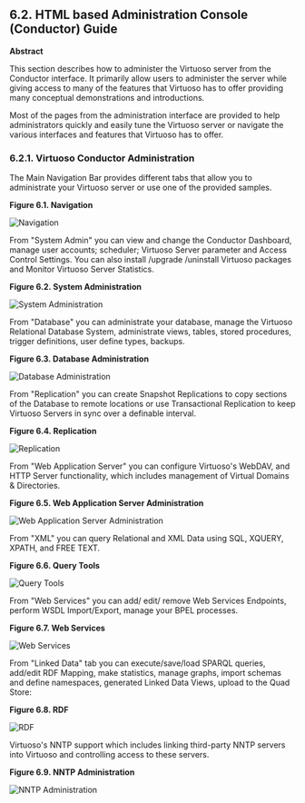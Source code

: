 <div id="htmlconductorbar" class="section">

<div class="titlepage">

<div>

<div>

## 6.2. HTML based Administration Console (Conductor) Guide

</div>

<div>

<div class="abstract">

**Abstract**

This section describes how to administer the Virtuoso server from the
Conductor interface. It primarily allow users to administer the server
while giving access to many of the features that Virtuoso has to offer
providing many conceptual demonstrations and introductions.

Most of the pages from the administration interface are provided to help
administrators quickly and easily tune the Virtuoso server or navigate
the various interfaces and features that Virtuoso has to offer.

</div>

</div>

</div>

</div>

<div id="conductorbar" class="section">

<div class="titlepage">

<div>

<div>

### 6.2.1. Virtuoso Conductor Administration

</div>

</div>

</div>

The Main Navigation Bar provides different tabs that allow you to
administrate your Virtuoso server or use one of the provided samples.

<div class="figure-float">

<div id="adminuimenucutout" class="figure">

**Figure 6.1. Navigation**

<div class="figure-contents">

<div class="mediaobject">

![Navigation](images/menu-cutout.png)

</div>

</div>

</div>

  

</div>

From "System Admin" you can view and change the Conductor Dashboard,
manage user accounts; scheduler; Virtuoso Server parameter and Access
Control Settings. You can also install /upgrade /uninstall Virtuoso
packages and Monitor Virtuoso Server Statistics.

<div class="figure-float">

<div id="adminuisystemadmin" class="figure">

**Figure 6.2. System Administration**

<div class="figure-contents">

<div class="mediaobject">

![System Administration](images/systemadmin.png)

</div>

</div>

</div>

  

</div>

From "Database" you can administrate your database, manage the Virtuoso
Relational Database System, administrate views, tables, stored
procedures, trigger definitions, user define types, backups.

<div class="figure-float">

<div id="adminuidatabase" class="figure">

**Figure 6.3. Database Administration**

<div class="figure-contents">

<div class="mediaobject">

![Database Administration](images/database.png)

</div>

</div>

</div>

  

</div>

From "Replication" you can create Snapshot Replications to copy sections
of the Database to remote locations or use Transactional Replication to
keep Virtuoso Servers in sync over a definable interval.

<div class="figure-float">

<div id="adminuireplication" class="figure">

**Figure 6.4. Replication**

<div class="figure-contents">

<div class="mediaobject">

![Replication](images/replication.png)

</div>

</div>

</div>

  

</div>

From "Web Application Server" you can configure Virtuoso's WebDAV, and
HTTP Server functionality, which includes management of Virtual Domains
& Directories.

<div class="figure-float">

<div id="adminuiwebdav" class="figure">

**Figure 6.5. Web Application Server Administration**

<div class="figure-contents">

<div class="mediaobject">

![Web Application Server Administration](images/webdav.png)

</div>

</div>

</div>

  

</div>

From "XML" you can query Relational and XML Data using SQL, XQUERY,
XPATH, and FREE TEXT.

<div class="figure-float">

<div id="adminuiquerytools" class="figure">

**Figure 6.6. Query Tools**

<div class="figure-contents">

<div class="mediaobject">

![Query Tools](images/querytools.png)

</div>

</div>

</div>

  

</div>

From "Web Services" you can add/ edit/ remove Web Services Endpoints,
perform WSDL Import/Export, manage your BPEL processes.

<div class="figure-float">

<div id="adminuiwebservices" class="figure">

**Figure 6.7. Web Services**

<div class="figure-contents">

<div class="mediaobject">

![Web Services](images/webservices.png)

</div>

</div>

</div>

  

</div>

From "Linked Data" tab you can execute/save/load SPARQL queries,
add/edit RDF Mapping, make statistics, manage graphs, import schemas and
define namespaces, generated Linked Data Views, upload to the Quad
Store:

<div class="figure-float">

<div id="adminuirdf" class="figure">

**Figure 6.8. RDF**

<div class="figure-contents">

<div class="mediaobject">

![RDF](images/rdf.png)

</div>

</div>

</div>

  

</div>

Virtuoso's NNTP support which includes linking third-party NNTP servers
into Virtuoso and controlling access to these servers.

<div class="figure-float">

<div id="adminuinntp" class="figure">

**Figure 6.9. NNTP Administration**

<div class="figure-contents">

<div class="mediaobject">

![NNTP Administration](images/nntp.png)

</div>

</div>

</div>

  

</div>

</div>

</div>
